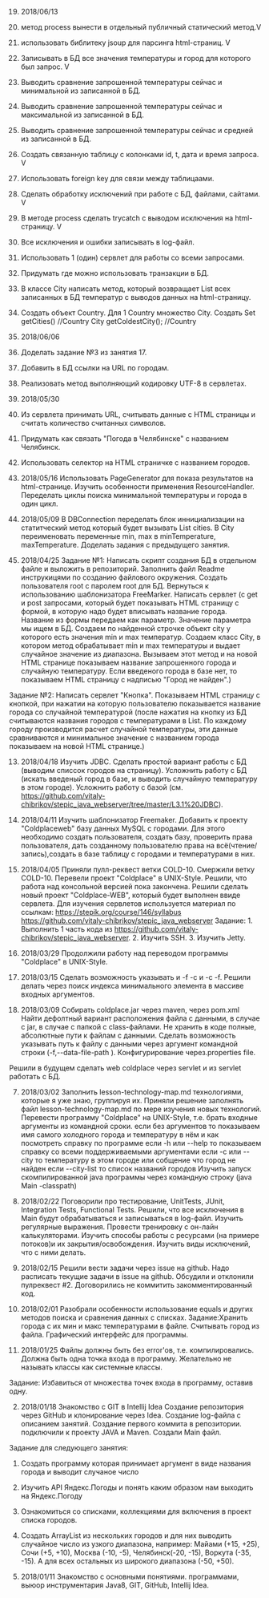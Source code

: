 019. 2018/06/13
1. метод process вынести в отдельный публичный статический метод.V
2. использовать библитеку jsoup для парсинга html-страниц. V
3. Записывать в БД все значения температуры и город для которого был запрос. V
4. Выводить сравнение запрошенной температуры сейчас и минимальной из записанной в БД.
5. Выводить сравнение запрошенной температуры сейчас и максимальной из записанной в БД.
6. Выводить сравнение запрошенной температуры сейчас и средней из записанной в БД.
7. Создать связанную таблицу с колонками id, t, дата и время запроса. V
8. Использовать foreign key для связи между таблицаами.
9. Сделать обработку исключений при работе с БД, файлами, сайтами. V
10. В методе process сделать trycatch с выводом исключения на html-страницу. V
11. Все исключения и ошибки записывать в log-файл.
12. Использовать 1 (один) сервлет для работы со всеми запросами.
13. Придумать где можно использовать транзакции в БД.
14. В классе City написать метод, который возвращает List<Integer> всех записанных в БД температур
с выводов данных на html-страницу.
15. Создать объект Country. Для 1 Country множество City. Создать Set<City> getCities() //Country
                                                                 City getColdestCity(); //Country

018. 2018/06/06
1. Доделать задание №3 из занятия 17.
2. Добавить в БД ссылки на URL по городам.
3. Реализовать метод выполняющий кодировку UTF-8 в сервлетах.

017. 2018/05/30
1. Из сервлета принимать URL, считывать данные с HTML страницы и считать количество считанных символов.
2. Придумать как связать "Погода в Челябинске" с названием Челябинск.
3. Использовать селектор на HTML страничке с названием городов.

016. 2018/05/16
Использовать PageGenerator для показа результатов на html-странице.
Изучить особенности применения ResourceHandler.
Переделать циклы поиска минимальной температуры и города в один цикл.

015. 2018/05/09
В DBConnection переделать блок иннициализации на статитческий метод который будет вызывать List<City> cities.
В City переименовать переменные min, max в minTemperature, maxTemperature.
Доделать задания с предыдущего занятия.

014. 2018/04/25
Задание №1:
Написать скрипт создания БД в отдельном файле и выложить в репозиторий.
Заполнить файл Readme инструкицями по созданию файлового окружения.
Создать пользователя root с паролем root для БД.
Вернуться к использованию шаблонизатора FreeMarker.
Написать сервлет (с get и post запросами, который будет показывать HTML страницу с формой, в которую надо будет
вписывать название города. Название из формы передаем как параметр. Значение параметра мы ищем в БД.
Создаем по найденной строчке объект city у которого есть значения min и max температур. Создаем класс City,
в котором метод обрабатывает min и max температуры и выдает случайное значение из диапазона. Вызываем этот метод
и на новой HTML странице показываем название запрошенного города и случайную температуру.
Если введеного города в базе нет, то показываем HTML страницу с надписью "Город не найден".)

Задание №2:
Написать сервлет "Кнопка". Показываем HTML страницу с кнопкой, при нажатии на которую пользователю показывается
название города со случайной температурой (после нажатия на кнопку из БД считываются названия городов с температурами
в List. По каждому городу производится расчет случайной температуры, эти данные сравниваются и минимальное
значение с названием города показываем на новой HTML странице.)

013. 2018/04/18 
Изучить JDBC. Сделать простой вариант работы с БД (выводим списсок городов на страницу).
Усложнить работу с БД (искать введеный город в базе, и выводить случайную температуру в этом городе).
Усложнить работу с базой (см. https://github.com/vitaly-chibrikov/stepic_java_webserver/tree/master/L3.1%20JDBC).

012. 2018/04/11
Изучить шаблонизатор Freemaker.
Добавить к проекту "Coldplaceweb" базу данных MySQL с городами.
Для этого необходимо создать пользователя, создать базу, проверить права пользователя, 
дать созданному пользователю права на всё(чтение/запись),создать в базе таблицу с городами и температурами в них.

011. 2018/04/05
Приняли пулл-реквест ветки COLD-10. Смержили ветку COLD-10. Перевели проект "Сoldplace" в UNIX-Style.
Решили, что работа над консольной версией пока закончена.
Решили сделать новый проект "Coldplace-WEB", который будет выполнен ввиде сервлета.
Для изучения сервлетов используется материал по ссылкам: https://stepik.org/course/146/syllabus
                                                         https://github.com/vitaly-chibrikov/stepic_java_webserver
Задание: 1. Выполнить 1 часть кода из https://github.com/vitaly-chibrikov/stepic_java_webserver.
         2. Изучить SSH.
         3. Изучить Jetty.

010. 2018/03/29
Продолжили работу над переводом программы "Coldplace" в UNIX-Style.

009. 2018/03/15
Сделать возможность указывать и -f -c и -c -f.
Решили делать через поиск индекса минимального элемента в массиве входных аргументов.

008. 2018/03/09
Собирать coldplace.jar через maven, через pom.xml
Найти дефолтный вариант расположения файла с данными, в случае с jar, в случае с папкой с class-файлами.
Не хранить в коде полные, абсолютные  пути к файлам с данными.
Сделать возможность указывать путь к файлу с данными через аргумент командной строки (-f,--data-file-path <path>).
Конфигурирование через.properties file.

Решили в будущем сделать web coldplace через servlet и из servlet работать с БД.
 

007. 2018/03/02
Заполнить lesson-technology-map.md технологиями, которые я уже знаю, группируя их.
Приняли решение заполнять файл lesson-technology-map.md по мере изучения новых технологий.
Перевести программу "Coldplaсe" на UNIX-Style, т.е. брать входные аргументы из командной сроки.
    если без аргументов то показываем имя самого холодного города и температуру в нём и как посмотреть справку по программе
    если -h или --help то показываем справку со всеми поддерживаемыми аргументами
    если -c <CityName> или --city <CityName> то температуру в этом городе или собщение что город не найден
    если --city-list то список названий городов
Изучить запуск скомпилированной java программы через командную строку (java Main -classpath) 

006. 2018/02/22
Поговорили про тестирование, UnitTests, JUnit, 
Integration Tests, Functional Tests.
Решили, что все исключения в Main будут обрабатываться и записываться в log-файл.
Изучить регулярные выражения. Провести тренировку с он-лайн калькуляторами.
Изучить способы работы с ресурсами (на примере потоков)и их закрытия/освобождения.
Изучить виды исключений, что с ними делать.

005. 2018/02/15
Решили вести задачи через issue на github. Надо расписать текущие задачи в 
issue на github. 
Обсудили и отклонили пулреквест #2.
Договорились не коммитить закомментированный код. 

004.  2018/02/01
Разобрали особенности использование equals и других методов поиска и сравнения данных с списках.
Задание:Хранить города с их мин и макс температурами в файле.
Считывать город из файла.
Графический интерфейс для программы.

003. 2018/01/25
Файлы должны быть без error'ов, т.е. компилировались.
Должна быть одна точка входа в программу.
Желательно не называть классы как системные классы.

Задание:
Избавиться от множества точек входа в программу, оставив одну.

002. 2018/01/18
Знакомство с GIT в Intellij Idea
Создание репозитория через GitHub и клонирование через Idea.
Создание log-файла с описанием занятий.
Создание первого коммита в репозитории.
подключили к проекту JAVA  и Maven.
Создали Mаin файл.

Задание для следующего занятия:
1. Создать программу которая принимает аргумент в виде названия города и выводит случаное число
2. Изучить API Яндекс.Погоды и понять каким образом нам выходить на Яндекс.Погоду
3. Ознакомиться со списками, коллекциями для включения в проект списка городов.
4. Создать ArrayList из нескольких городов и для них выводить случайное число из узкого диапазона, например: Майами (+15, +25), Сочи (+5, +10), Москва (-10, -5), Челябинск(-20, -15), Воркута (-35, -15). А для всех остальных из широкого диапазона (-50, +50).

001. 2018/01/11
Знакомство с основными понятиями. программами, выюор инструментария
Java8, GIT, GitHub, Intellij Idea.
